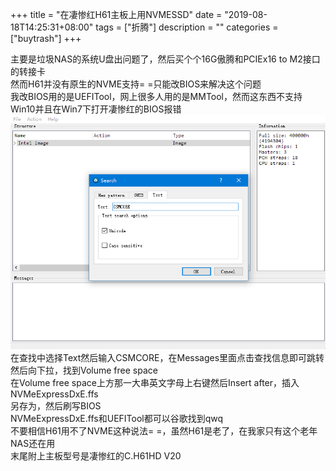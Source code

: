+++
title = "在凄惨红H61主板上用NVMESSD"
date = "2019-08-18T14:25:31+08:00"
tags = ["折腾"]
description = ""
categories = ["buytrash"]
+++

主要是垃圾NAS的系统U盘出问题了，然后买个个16G傲腾和PCIEx16 to M2接口的转接卡  
然而H61并没有原生的NVME支持= =只能改BIOS来解决这个问题  
我改BIOS用的是UEFITool，网上很多人用的是MMTool，然而这东西不支持Win10并且在Win7下打开凄惨红的BIOS报错  
![UEFITool](UEFITool.png) 
在查找中选择Text然后输入CSMCORE，在Messages里面点击查找信息即可跳转  
然后向下拉，找到Volume free space  
在Volume free space上方那一大串英文字母上右键然后Insert after，插入NVMeExpressDxE.ffs  
另存为，然后刷写BIOS  
NVMeExpressDxE.ffs和UEFITool都可以谷歌找到qwq  
不要相信H61用不了NVME这种说法= =，虽然H61是老了，在我家只有这个老年NAS还在用  
末尾附上主板型号是凄惨红的C.H61HD V20